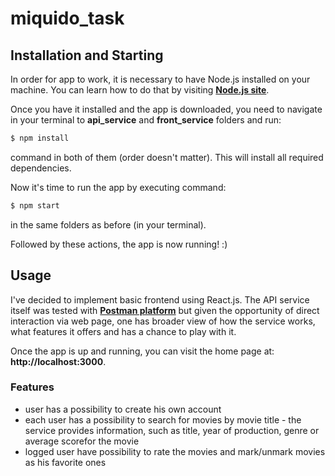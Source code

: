 # miquido_task
## Installation and Starting

In order for app to work, it is necessary to have Node.js installed on your machine. You can learn how to do that by visiting  **[Node.js site](https://nodejs.org/en/)**.

Once you have it installed and the app is downloaded, you need to navigate in your terminal to **api_service** and **front_service** folders and run:
```sh
$ npm install
```
command in both of them (order doesn't matter). This will install all required dependencies.

Now it's time to run the app by executing command:
```sh
$ npm start
```
in the same folders as before (in your terminal).

Followed by these actions, the app is now running! :)

## Usage

I've decided to implement basic frontend using React.js. The API service itself was tested with **[Postman platform](https://www.postman.com/)** but given the opportunity of direct interaction via web page, one has broader view of how the service works, what features it offers and has a chance to play with it.

Once the app is up and running, you can visit the home page at: **http://localhost:3000**.

### Features

- user has a possibility to create his own account
- each user has a possibility to search for movies by movie title - the service provides information, such as title, year of production, genre or average scorefor the movie
- logged user have possibility to rate the movies and mark/unmark movies as his favorite ones
